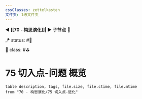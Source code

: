 ```yaml
---
cssClasses: zettelkasten
文件夹: 1级文件夹
---
```


**◀️ [[70 - 构思演化]]| ▶️ 子节点** 📎 

🪁 status: #🎄  
🎏 class: #⛳ 

# 75 切入点-问题 概览
 
```dataview
table description, tags, file.size, file.ctime, file.mtime
from "70 - 构思演化/75 切入点-进化"
```